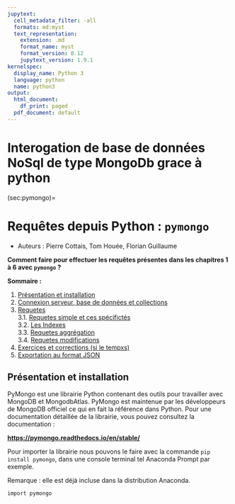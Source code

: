 ```yaml
---
jupytext:
  cell_metadata_filter: -all
  formats: md:myst
  text_representation:
    extension: .md
    format_name: myst
    format_version: 0.12
    jupytext_version: 1.9.1
kernelspec:
  display_name: Python 3
  language: python
  name: python3
output:
  html_document:
    df_print: paged
  pdf_document: default
---
```



# Interogation de base de données NoSql de type MongoDb grace à python

(sec:pymongo)=
# Requêtes depuis Python : `pymongo`

* Auteurs : Pierre Cottais, Tom Houée, Florian Guillaume

**Comment faire pour effectuer les requêtes présentes dans les chapitres 1 à 6 avec `pymongo` ?**


**Sommaire :**


1. [Présentation et installation](#partie1)
2. [Connexion serveur, base de données et collections](#partie2)
3. [Requetes](#partie4)  
  3.1. [Requetes simple et ces spécifictés](#partie41)  
  3.2. [Les Indexes](#partie42)  
  3.3. [Requetes aggrégation](#partie43)  
  3.4. [Requetes modifications](#partie44)  
4. [Exercices et corrections (si le tempxs)](#partie5)
5. [Exportation au format JSON](#partie6)

## Présentation et installation <a id="partie1"></a>

PyMongo est une librairie Python contenant des outils pour travailler avec MongoDB et MongodbAtlas. PyMongo est maintenue par les développeurs de MongoDB officiel ce qui en fait la référence dans Python. Pour une documentation détaillée de la librairie, vous pouvez consultez la documentation :

**https://pymongo.readthedocs.io/en/stable/**

Pour importer la librairie nous pouvons le faire avec la commande ```pip install pymongo```, dans une console terminal tel Anaconda Prompt par exemple.

Remarque : elle est déjà incluse dans la distribution Anaconda.

```{code-cell}
import pymongo 
```
